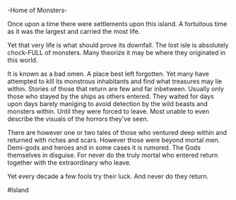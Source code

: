 -Home of Monsters-

Once upon a time there were settlements upon this island.
A fortuitous time as it was the largest and carried the most life.

Yet that very life is what should prove its downfall. The lost isle is absolutely chock-FULL of monsters.
Many theorize it may be where they originated in this world.

It is known as a bad omen. A place best left forgotten. Yet many have attempted to kill its monstrous inhabitants and find what treasures may lie within. Stories of those that return are few and far inbetween. Usually only those who stayed by the ships as others entered. They waited for days upon days barely maniging to avoid detection by the wild beasts and monsters within. Until they were forced to leave. Most unable to even describe the visuals of the horrors they've seen.

There are however one or two tales of those who ventured deep within and returned with riches and scars. However those were beyond mortal men. Demi-gods and heroes and in some cases it is rumored. The Gods themselves in disguise. For never do the truly mortal who entered return together with the extraordinary who leave.

Yet every decade a few fools try their luck. And never do they return.

#Island